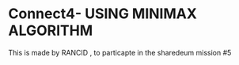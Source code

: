 # Connect4- USING MINIMAX ALGORITHM

This is made by RANCID , to particapte in the sharedeum mission #5